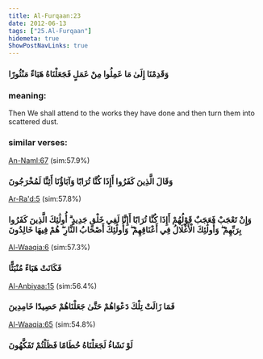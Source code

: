 ```yaml
---
title: Al-Furqaan:23
date: 2012-06-13
tags: ["25.Al-Furqaan"]
hidemeta: true 
ShowPostNavLinks: true 
---
```

### وَقَدِمْنَا إِلَىٰ مَا عَمِلُوا مِنْ عَمَلٍ فَجَعَلْنَاهُ هَبَاءً مَنْثُورًا
### meaning: 
Then We shall attend to the works they have done and then turn them into scattered dust.
### similar verses: 

[An-Naml:67](/27/67) (sim:57.9%)

### وَقَالَ الَّذِينَ كَفَرُوا أَإِذَا كُنَّا تُرَابًا وَآبَاؤُنَا أَئِنَّا لَمُخْرَجُونَ

[Ar-Ra'd:5](/13/5) (sim:57.8%)

### وَإِنْ تَعْجَبْ فَعَجَبٌ قَوْلُهُمْ أَإِذَا كُنَّا تُرَابًا أَإِنَّا لَفِي خَلْقٍ جَدِيدٍ ۗ أُولَٰئِكَ الَّذِينَ كَفَرُوا بِرَبِّهِمْ ۖ وَأُولَٰئِكَ الْأَغْلَالُ فِي أَعْنَاقِهِمْ ۖ وَأُولَٰئِكَ أَصْحَابُ النَّارِ ۖ هُمْ فِيهَا خَالِدُونَ

[Al-Waaqia:6](/56/6) (sim:57.3%)

### فَكَانَتْ هَبَاءً مُنْبَثًّا

[Al-Anbiyaa:15](/21/15) (sim:56.4%)

### فَمَا زَالَتْ تِلْكَ دَعْوَاهُمْ حَتَّىٰ جَعَلْنَاهُمْ حَصِيدًا خَامِدِينَ

[Al-Waaqia:65](/56/65) (sim:54.8%)

### لَوْ نَشَاءُ لَجَعَلْنَاهُ حُطَامًا فَظَلْتُمْ تَفَكَّهُونَ
